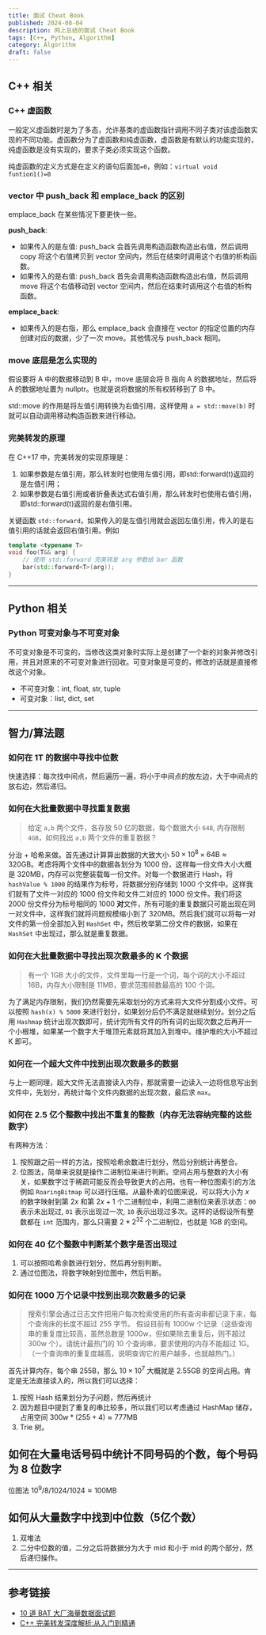 ```yaml
---
title: 面试 Cheat Book
published: 2024-08-04
description: 网上总结的面试 Cheat Book
tags: [C++, Python, Algorithm]
category: Algorithm
draft: false
---
```


## C++ 相关

### C++ 虚函数

一般定义虚函数时是为了多态，允许基类的虚函数指针调用不同子类对该虚函数实现的不同功能。虚函数分为了虚函数和纯虚函数，虚函数是有默认的功能实现的，纯虚函数是没有实现的，要求子类必须实现这个函数。

纯虚函数的定义方式是在定义的语句后面加`=0`，例如：`virtual void funtion1()=0`

### vector 中 push_back 和 emplace_back 的区别

emplace_back 在某些情况下要更快一些。

**push_back**:

- 如果传入的是左值: push_back 会首先调用构造函数构造出右值，然后调用 copy 将这个右值拷贝到 vector 空间内，然后在结束时调用这个右值的析构函数。
- 如果传入的是右值: push_back 首先会调用构造函数构造出右值，然后调用 move 将这个右值移动到 vector 空间内，然后在结束时调用这个右值的析构函数。

**emplace_back**:

- 如果传入的是右指，那么 emplace_back 会直接在 vector 的指定位置的内存创建对应的数据，少了一次 move。其他情况与 push_back 相同。

### move 底层是怎么实现的

假设要将 A 中的数据移动到 B 中，move 底层会将 B 指向 A 的数据地址，然后将 A 的数据地址置为 nullptr。也就是说将数据的所有权转移到了 B 中。

std::move 的作用是将左值引用转换为右值引用，这样使用 `a = std::move(b)` 时就可以自动调用移动构造函数来进行移动。

### 完美转发的原理

在 C++17 中，完美转发的实现原理是：

1. 如果参数是左值引用，那么转发时也使用左值引用，即std::forward(t)返回的是左值引用；
2. 如果参数是右值引用或者折叠表达式右值引用，那么转发时也使用右值引用，即std::forward(t)返回的是右值引用。

关键函数 `std::forward`，如果传入的是左值引用就会返回左值引用，传入的是右值引用的话就会返回右值引用。例如

```cpp
template <typename T>
void foo(T&& arg) {
    // 使用 std::forward 完美转发 arg 参数给 bar 函数
    bar(std::forward<T>(arg));
}
```

---

## Python 相关

### Python 可变对象与不可变对象

不可变对象是不可变的，当修改这类对象时实际上是创建了一个新的对象并修改引用，并且对原来的不可变对象进行回收。可变对象是可变的，修改的话就是直接修改这个对象。

- 不可变对象：int, float, str, tuple
- 可变对象：list, dict, set

---

## 智力/算法题

### 如何在 1T 的数据中寻找中位数

快速选择：每次找中间点，然后遍历一遍，将小于中间点的放左边，大于中间点的放右边，然后递归。

### 如何在大批量数据中寻找重复数据

> 给定 `a,b` 两个文件，各存放 $50$ 亿的数据，每个数据大小 `64B`, 内存限制 `4GB`，如何找出 `a,b` 两个文件的重复数据？

分治 + 哈希来做。首先通过计算算出数据的大致大小 $50 \times 10^8 \times 64\text{B} \approx 320\text{GB}$。考虑将两个文件中的数据各划分为 $1000$ 份，这样每一份文件大小大概是 $320\text{MB}$，内存可以完整装载每一份文件。对每一个数据进行 Hash，将 `hashValue % 1000` 的结果作为标号，将数据分别存储到 $1000$ 个文件中。这样我们就有了文件一对应的 $1000$ 份文件和文件二对应的 $1000$ 份文件。我们将这 $2000$ 份文件分为标号相同的 $1000$ **对**文件，所有可能的重复数据只可能出现在同一对文件中，这样我们就将问题规模缩小到了 $320\text{MB}$。然后我们就可以将每一对文件的第一份全部加入到 `HashSet` 中，然后枚举第二份文件的数据，如果在 `HashSet` 中出现过，那么就是重复数据。

### 如何在大批量数据中寻找出现次数最多的 K 个数据

> 有一个 $1\text{GB}$ 大小的文件，文件里每一行是一个词，每个词的大小不超过 $16\text{B}$，内存大小限制是 $1\text{1MB}$，要求范围频数最高的 $100$ 个词。

为了满足内存限制，我们仍然需要先采取划分的方式来将大文件分割成小文件。可以按照 `hash(x) % 5000` 来进行划分，如果划分后仍不满足就继续划分。划分之后用 `Hashmap` 统计出现次数即可，统计完所有文件的所有词的出现次数之后再开一个小根堆，如果某一个数字大于堆顶元素就将其加入到堆中。维护堆的大小不超过 K 即可。

### 如何在一个超大文件中找到出现次数最多的数据

与上一题同理，超大文件无法直接读入内存，那就需要一边读入一边将信息写出到文件中，先划分，再统计每个文件内数据的出现次数，最后求 `max`。

### 如何在 2.5 亿个整数中找出不重复的整数（内存无法容纳完整的这些数字）

有两种方法：

1. 按照跟之前一样的方法，按照哈希余数进行划分，然后分别统计再整合。
2. 位图法，简单来说就是操作二进制位来进行判断。空间占用与整数的大小有关，如果数字过于稀疏可能反而会导致更大的占用。也有一种位图索引的方法例如 `RoaringBitmap` 可以进行压缩。从最朴素的位图来说，可以将大小为 $x$ 的数字映射到第 $2x$ 和第 $2x+1$ 个二进制位中，利用二进制位来表示状态：`00` 表示未出现过, `01` 表示出现过一次, `10` 表示出现过多次。这样的话假设所有整数都在 `int` 范围内，那么只需要 $2*2^{32}$ 个二进制位，也就是 $1\text{GB}$ 的空间。

### 如何在 40 亿个整数中判断某个数字是否出现过

1. 可以按照哈希余数进行划分，然后再分别判断。
2. 通过位图法，将数字映射到位图中，然后判断。

### 如何在 1000 万个记录中找到出现次数最多的记录

> 搜索引擎会通过日志文件把用户每次检索使用的所有查询串都记录下来，每个查询床的长度不超过 255 字节。
> 假设目前有 1000w 个记录（这些查询串的重复度比较高，虽然总数是 1000w，但如果除去重复后，则不超过 300w 个）。请统计最热门的 10 个查询串，要求使用的内存不能超过 1G。（一个查询串的重复度越高，说明查询它的用户越多，也就越热门。）

首先计算内存，每个串 $255\text{B}$，那么 $10 \times 10^7$ 大概就是 $2.55\text{GB}$ 的空间占用。肯定是无法直接读入的，所以我们可以选择：

1. 按照 Hash 结果划分为子问题，然后再统计
2. 因为题目中提到了重复的串比较多，所以我们可以考虑通过 HashMap 储存，占用空间 $300w*(255+4)\approx 777\text{MB}$
3. Trie 树。

## 如何在大量电话号码中统计不同号码的个数，每个号码为 8 位数字

位图法 $10^9 / 8 / 1024 / 1024 \approx 100\text{MB}$

## 如何从大量数字中找到中位数（5亿个数）

1. 双堆法
2. 二分中位数的值，二分之后将数据分为大于 mid 和小于 mid 的两个部分，然后递归操作。

---

## 参考链接

- [10 道 BAT 大厂海量数据面试题](https://cloud.tencent.com/developer/article/1550063)
- [C++ 完美转发深度解析:从入门到精通](https://developer.aliyun.com/article/1463199)
